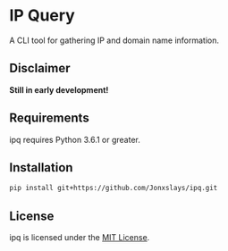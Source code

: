 # IP Query

A CLI tool for gathering IP and domain name information.

## Disclaimer

**Still in early development!**

## Requirements

ipq requires Python 3.6.1 or greater.

## Installation

```bash
pip install git+https://github.com/Jonxslays/ipq.git
```

## License

ipq is licensed under the [MIT License](https://github.com/Jonxslays/ipq/blob/master/LICENSE).
